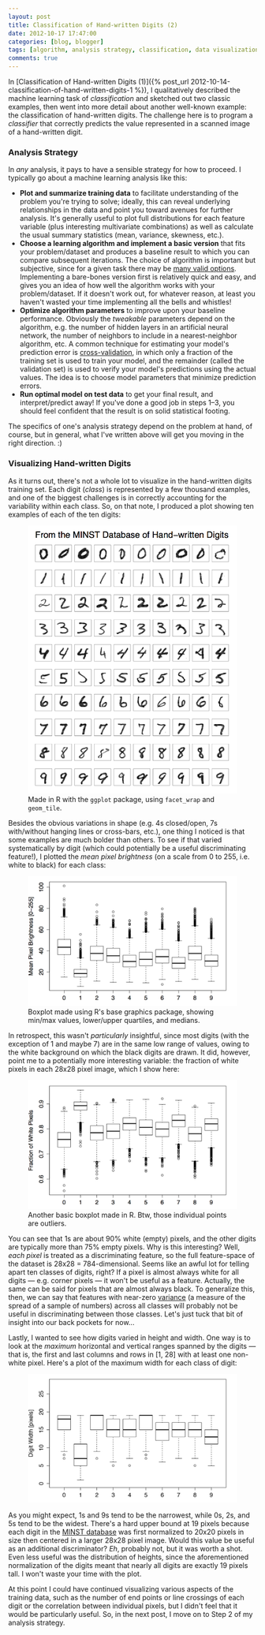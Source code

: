 ```yaml
---
layout: post
title: Classification of Hand-written Digits (2)
date: 2012-10-17 17:47:00
categories: [blog, blogger]
tags: [algorithm, analysis strategy, classification, data visualization, hand-written digits, machine learning, optimization]
comments: true
---
```


In [Classification of Hand-written Digits (1)]({% post_url 2012-10-14-classification-of-hand-written-digits-1 %}), I qualitatively described the machine learning task of _classification_ and sketched out two classic examples, then went into more detail about another well-known example: the classification of hand-written digits. The challenge here is to program a _classifier_ that correctly predicts the value represented in a scanned image of a hand-written digit.

### Analysis Strategy

In _any_ analysis, it pays to have a sensible strategy for how to proceed. I typically go about a machine learning analysis like this:

- __Plot and summarize training data__ to facilitate understanding of the problem you're trying to solve; ideally, this can reveal underlying relationships in the data and point you toward avenues for further analysis. It's generally useful to plot full distributions for each feature variable (plus interesting multivariate combinations) as well as calculate the usual summary statistics (mean, variance, skewness, etc.).
- __Choose a learning algorithm and implement a basic version__ that fits your problem/dataset and produces a baseline result to which you can compare subsequent iterations. The choice of algorithm is important but subjective, since for a given task there may be [many valid options](http://en.wikipedia.org/wiki/List_of_machine_learning_algorithms). Implementing a bare-bones version first is relatively quick and easy, and gives you an idea of how well the algorithm works with your problem/dataset. If it doesn't work out, for whatever reason, at least you haven't wasted your time implementing all the bells and whistles!
- __Optimize algorithm parameters__ to improve upon your baseline performance. Obviously the _tweakable_ parameters depend on the algorithm, e.g. the number of hidden layers in an artificial neural network, the number of neighbors to include in a nearest-neighbor algorithm, etc. A common technique for estimating your model's prediction error is [cross-validation](http://en.wikipedia.org/wiki/Cross-validation_(statistics)), in which only a fraction of the training set is used to train your model, and the remainder (called the validation set) is used to verify your model's predictions using the actual values. The idea is to choose model parameters that minimize prediction errors.
- __Run optimal model on test data__ to get your final result, and interpret/predict away! If you've done a good job in steps 1–3, you should feel confident that the result is on solid statistical footing.

The specifics of one's analysis strategy depend on the problem at hand, of course, but in general, what I've written above will get you moving in the right direction. :)

### Visualizing Hand-written Digits

As it turns out, there's not a whole lot to visualize in the hand-written digits training set. Each digit (_class_) is represented by a few thousand examples, and one of the biggest challenges is in correctly accounting for the variability within each class. So, on that note, I produced a plot showing ten examples of each of the ten digits:

<figure>
  <img class="halfw" src="/assets/images/2012-10-17-minst-database-example-digits.png" alt="2012-10-17-minst-database-example-digits.png">
  <figcaption>Made in R with the <code>ggplot</code> package, using <code>facet_wrap</code> and <code>geom_tile</code>.</figcaption>
</figure>
<!--more-->

Besides the obvious variations in shape (e.g. 4s closed/open, 7s with/without hanging lines or cross-bars, etc.), one thing I noticed is that some examples are much bolder than others. To see if that varied systematically by digit (which could potentially be a useful discriminating feature!), I plotted the _mean pixel brightness_ (on a scale from 0 to 255, i.e. white to black) for each class:

<figure>
  <img class="tqw" src="/assets/images/2012-10-17-digit-mean-pix-bright.png" alt="2012-10-17-digit-mean-pix-bright.png">
  <figcaption>Boxplot made using R's base graphics package, showing min/max values, lower/upper quartiles, and medians.</figcaption>
</figure>

In retrospect, this wasn't _particularly_ insightful, since most digits (with the exception of 1 and maybe 7) are in the same low range of values, owing to the white background on which the black digits are drawn. It did, however, point me to a potentially more interesting variable: the fraction of white pixels in each 28x28 pixel image, which I show here:

<figure>
  <img class="tqw" src="/assets/images/2012-10-17-digit-frac-white.png" alt="2012-10-17-digit-frac-white.png">
  <figcaption>Another basic boxplot made in R. Btw, those individual points are outliers.</figcaption>
</figure>

You can see that 1s are about 90% white (empty) pixels, and the other digits are typically more than 75% empty pixels. Why is this interesting? Well, _each pixel_ is treated as a discriminating feature, so the full feature-space of the dataset is 28x28 = 784-dimensional. Seems like an awful lot for telling apart ten classes of digits, right? If a pixel is almost always white for all digits — e.g. corner pixels — it won't be useful as a feature. Actually, the same can be said for pixels that are almost always black. To generalize this, then, we can say that features with near-zero [variance](http://en.wikipedia.org/wiki/Variance) (a measure of the spread of a sample of numbers) across all classes will probably not be useful in discriminating between those classes. Let's just tuck that bit of insight into our back pockets for now...

Lastly, I wanted to see how digits varied in height and width. One way is to look at the _maximum_ horizontal and vertical ranges spanned by the digits — that is, the first and last columns and rows in [1, 28] with at least one non-white pixel. Here's a plot of the maximum width for each class of digit:

<figure>
  <img class="tqw" src="/assets/images/2012-10-17-digit-width.png" alt="2012-10-17-digit-width.png">
</figure>

As you might expect, 1s and 9s tend to be the narrowest, while 0s, 2s, and 5s tend to be the widest. There's a hard upper bound at 19 pixels because each digit in the [MINST database](http://yann.lecun.com/exdb/mnist/index.html) was first normalized to 20x20 pixels in size then centered in a larger 28x28 pixel image. Would this value be useful as an additional discriminator? _Eh_, probably not, but it was worth a shot. Even less useful was the distribution of heights, since the aforementioned normalization of the digits meant that nearly all digits are exactly 19 pixels tall. I won't waste your time with the plot.

At this point I could have continued visualizing various aspects of the training data, such as the number of end points or line crossings of each digit or the correlation between individual pixels, but I didn't feel that it would be particularly useful. So, in the next post, I move on to Step 2 of my analysis strategy.
